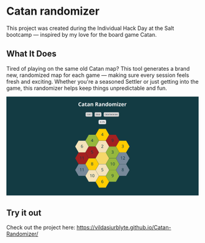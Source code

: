 # Catan randomizer

This project was created during the Individual Hack Day at the Salt bootcamp — inspired by my love for the board game Catan.


## What It Does

Tired of playing on the same old Catan map? This tool generates a brand new, randomized map for each game — making sure every session feels fresh and exciting. Whether you're a seasoned Settler or just getting into the game, this randomizer helps keep things unpredictable and fun.

<img src="public/catan-randomizer.png"/>

## Try it out

Check out the project here: https://vildasiurblyte.github.io/Catan-Randomizer/

